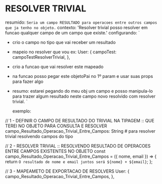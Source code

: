 # RESOLVER TRIVIAL
resumido: `Seria um campo RESULTADO para operacoes entre outros campos que ja tenho no objeto.`
contexto: 'Resolver trivial posso resolver em funcao qualquer campo de um campo que existe.'
configurando: `
- crio o campo no tipo que vai receber um resultado 
- mapeio no resolver que vou ex: User: { campoTest: campoTestResolverTrivial, },
- crio a funcao que vai resolver este mapeado 
- na funcao posso pegar este objetoPai no 1º param e usar suas props para fazer algo
- resumo: estarei pegando do meu obj um campo e posso manipula-lo para trazer algum resultado neste campo novo resolvido com resolver trivial.
  `

  exemplo:

// 1 - DEFINIR O CAMPO DE RESULTADO DO TRIVIAL NA TIPAGEM  :: QUE TEREI NO OBJETO PARA CONSULTA E RESOLVER
campo_Resultado_Operacao_Trivial_Entre_Campos: String # para resolver trivial resolvendo campos do tipo

// 2 -  RESOLVER TRIVIAL :: RESOLVENDO RESULTADO DE OPERACOES ENTRE CAMPOS EXISTENTES NO OBJETO
const campo_Resultado_Operacao_Trivial_Entre_Campos = ({ nome, email }) => {
  return `O resultado de nome e email juntos será ${nome} + ${email}`;
};

// 3 - MAPEAMETO DE EXPORTACAO DE RESOLVERS
User: {
    campo_Resultado_Operacao_Trivial_Entre_Campos,
  },